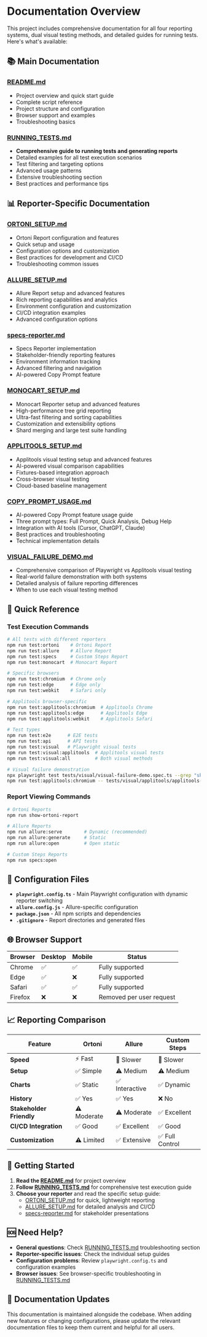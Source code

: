 # Documentation Overview

This project includes comprehensive documentation for all four reporting systems, dual visual testing methods, and detailed guides for running tests. Here's what's available:

## 📚 Main Documentation

### **[README.md](./README.md)**
- Project overview and quick start guide
- Complete script reference
- Project structure and configuration
- Browser support and examples
- Troubleshooting basics

### **[RUNNING_TESTS.md](./RUNNING_TESTS.md)**
- **Comprehensive guide to running tests and generating reports**
- Detailed examples for all test execution scenarios
- Test filtering and targeting options
- Advanced usage patterns
- Extensive troubleshooting section
- Best practices and performance tips

## 📊 Reporter-Specific Documentation

### **[ORTONI_SETUP.md](./ORTONI_SETUP.md)**
- Ortoni Report configuration and features
- Quick setup and usage
- Configuration options and customization
- Best practices for development and CI/CD
- Troubleshooting common issues

### **[ALLURE_SETUP.md](./ALLURE_SETUP.md)**
- Allure Report setup and advanced features
- Rich reporting capabilities and analytics
- Environment configuration and customization
- CI/CD integration examples
- Advanced configuration options

### **[specs-reporter.md](./specs-reporter.md)**
- Specs Reporter implementation
- Stakeholder-friendly reporting features
- Environment information tracking
- Advanced filtering and navigation
- AI-powered Copy Prompt feature

### **[MONOCART_SETUP.md](./MONOCART_SETUP.md)**
- Monocart Reporter setup and advanced features
- High-performance tree grid reporting
- Ultra-fast filtering and sorting capabilities
- Customization and extensibility options
- Shard merging and large test suite handling

### **[APPLITOOLS_SETUP.md](./APPLITOOLS_SETUP.md)**
- Applitools visual testing setup and advanced features
- AI-powered visual comparison capabilities
- Fixtures-based integration approach
- Cross-browser visual testing
- Cloud-based baseline management

### **[COPY_PROMPT_USAGE.md](./COPY_PROMPT_USAGE.md)**
- AI-powered Copy Prompt feature usage guide
- Three prompt types: Full Prompt, Quick Analysis, Debug Help
- Integration with AI tools (Cursor, ChatGPT, Claude)
- Best practices and troubleshooting
- Technical implementation details

### **[VISUAL_FAILURE_DEMO.md](./VISUAL_FAILURE_DEMO.md)**
- Comprehensive comparison of Playwright vs Applitools visual testing
- Real-world failure demonstration with both systems
- Detailed analysis of failure reporting differences
- When to use each visual testing method

## 🎯 Quick Reference

### Test Execution Commands
```bash
# All tests with different reporters
npm run test:ortoni    # Ortoni Report
npm run test:allure    # Allure Report
npm run test:specs     # Custom Steps Report
npm run test:monocart  # Monocart Report

# Specific browsers
npm run test:chromium  # Chrome only
npm run test:edge      # Edge only
npm run test:webkit    # Safari only

# Applitools browser-specific
npm run test:applitools:chromium  # Applitools Chrome
npm run test:applitools:edge      # Applitools Edge
npm run test:applitools:webkit    # Applitools Safari

# Test types
npm run test:e2e      # E2E tests
npm run test:api      # API tests
npm run test:visual   # Playwright visual tests
npm run test:visual:applitools  # Applitools visual tests
npm run test:visual:all         # Both visual methods

# Visual failure demonstration
npx playwright test tests/visual/visual-failure-demo.spec.ts --grep "should fail due to contact form H1 color change"
npm run test:applitools:chromium -- tests/visual/applitools/applitools-failure-demo.spec.ts
```

### Report Viewing Commands
```bash
# Ortoni Reports
npm run show-ortoni-report

# Allure Reports
npm run allure:serve        # Dynamic (recommended)
npm run allure:generate     # Static
npm run allure:open         # Open static

# Custom Steps Reports
npm run specs:open
```

## 🔧 Configuration Files

- **`playwright.config.ts`** - Main Playwright configuration with dynamic reporter switching
- **`allure.config.js`** - Allure-specific configuration
- **`package.json`** - All npm scripts and dependencies
- **`.gitignore`** - Report directories and generated files

## 🌐 Browser Support

| Browser | Desktop | Mobile | Status |
|---------|---------|--------|--------|
| Chrome | ✅ | ✅ | Fully supported |
| Edge | ✅ | ❌ | Fully supported |
| Safari | ✅ | ✅ | Fully supported |
| Firefox | ❌ | ❌ | Removed per user request |

## 📈 Reporting Comparison

| Feature | Ortoni | Allure | Custom Steps |
|---------|--------|--------|--------------|
| **Speed** | ⚡ Fast | 🐌 Slower | 🐌 Slower |
| **Setup** | ✅ Simple | ⚠️ Medium | ⚠️ Medium |
| **Charts** | ✅ Static | ✅ Interactive | ✅ Dynamic |
| **History** | ✅ Yes | ✅ Yes | ❌ No |
| **Stakeholder Friendly** | ⚠️ Moderate | ⚠️ Moderate | ✅ Excellent |
| **CI/CD Integration** | ✅ Good | ✅ Excellent | ✅ Good |
| **Customization** | ⚠️ Limited | ✅ Extensive | ✅ Full Control |

## 🚀 Getting Started

1. **Read the [README.md](./README.md)** for project overview
2. **Follow [RUNNING_TESTS.md](./RUNNING_TESTS.md)** for comprehensive test execution guide
3. **Choose your reporter** and read the specific setup guide:
   - [ORTONI_SETUP.md](./ORTONI_SETUP.md) for quick, lightweight reporting
   - [ALLURE_SETUP.md](./ALLURE_SETUP.md) for detailed analysis and CI/CD
   - [specs-reporter.md](./specs-reporter.md) for stakeholder presentations

## 🆘 Need Help?

- **General questions**: Check [RUNNING_TESTS.md](./RUNNING_TESTS.md) troubleshooting section
- **Reporter-specific issues**: Check the individual setup guides
- **Configuration problems**: Review `playwright.config.ts` and configuration examples
- **Browser issues**: See browser-specific troubleshooting in [RUNNING_TESTS.md](./RUNNING_TESTS.md)

## 📝 Documentation Updates

This documentation is maintained alongside the codebase. When adding new features or changing configurations, please update the relevant documentation files to keep them current and helpful for all users.
